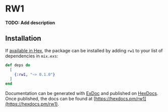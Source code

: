 # RW1

**TODO: Add description**

## Installation

If [available in Hex](https://hex.pm/docs/publish), the package can be installed
by adding `rw1` to your list of dependencies in `mix.exs`:

```elixir
def deps do
  [
    {:rw1, "~> 0.1.0"}
  ]
end
```

Documentation can be generated with [ExDoc](https://github.com/elixir-lang/ex_doc)
and published on [HexDocs](https://hexdocs.pm). Once published, the docs can
be found at [https://hexdocs.pm/rw1](https://hexdocs.pm/rw1).

